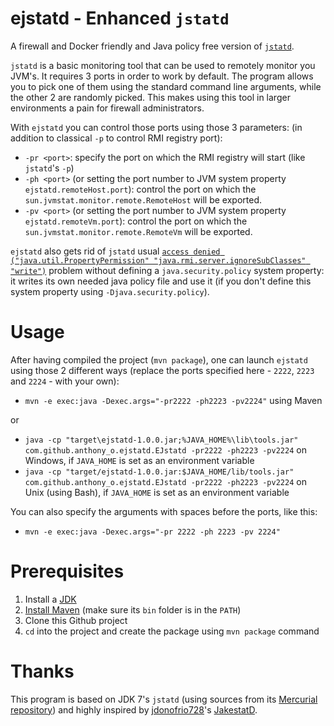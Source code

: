 # ejstatd - Enhanced `jstatd`

A firewall and Docker friendly and Java policy free version of [`jstatd`](http://docs.oracle.com/javase/7/docs/technotes/tools/share/jstatd.html).

`jstatd` is a basic monitoring tool that can be used to remotely monitor you JVM's. It requires 3 ports in order to work by default. The program allows you to pick one of them using the standard command line arguments, while the other 2 are randomly picked. This makes using this tool in larger environments a pain for firewall administrators.

With `ejstatd` you can control those ports using those 3 parameters: (in addition to classical `-p` to control RMI registry port):
 - `-pr <port>`: specify the port on which the RMI registry will start (like `jstatd`'s `-p`)
 - `-ph <port>` (or setting the port number to JVM system property `ejstatd.remoteHost.port`): control the port on which the `sun.jvmstat.monitor.remote.RemoteHost` will be exported.
 - `-pv <port>` (or setting the port number to JVM system property `ejstatd.remoteVm.port`): control the port on which the `sun.jvmstat.monitor.remote.RemoteVm` will be exported.

`ejstatd` also gets rid of `jstatd` usual [`access denied ("java.util.PropertyPermission" "java.rmi.server.ignoreSubClasses" "write")`](http://stackoverflow.com/q/9939883/535203) problem without defining a `java.security.policy` system property: it writes its own needed java policy file and use it (if you don't define this system property using `-Djava.security.policy`).

# Usage
After having compiled the project (`mvn package`), one can launch `ejstatd` using those 2 different ways (replace the ports specified here - `2222`, `2223` and `2224` - with your own):
 - `mvn -e exec:java -Dexec.args="-pr2222 -ph2223 -pv2224"` using Maven

or
 - `java -cp "target\ejstatd-1.0.0.jar;%JAVA_HOME%\lib\tools.jar" com.github.anthony_o.ejstatd.EJstatd -pr2222 -ph2223 -pv2224` on Windows, if `JAVA_HOME` is set as an environment variable 
 - `java -cp "target/ejstatd-1.0.0.jar:$JAVA_HOME/lib/tools.jar" com.github.anthony_o.ejstatd.EJstatd -pr2222 -ph2223 -pv2224` on Unix (using Bash), if `JAVA_HOME` is set as an environment variable

You can also specify the arguments with spaces before the ports, like this:
 - `mvn -e exec:java -Dexec.args="-pr 2222 -ph 2223 -pv 2224"`

# Prerequisites
 1. Install a [JDK](http://www.oracle.com/technetwork/java/javase/downloads/index.html)
 1. [Install Maven](http://maven.apache.org/install.html) (make sure its `bin` folder is in the `PATH`)
 1. Clone this Github project
 1. `cd` into the project and create the package using `mvn package` command

# Thanks
This program is based on JDK 7's `jstatd` (using sources from its [Mercurial repository](http://hg.openjdk.java.net/jdk7u/jdk7u/jdk)) and highly inspired by [jdonofrio728](https://github.com/jdonofrio728/)'s [JakestatD](https://github.com/jdonofrio728/jakestatd).